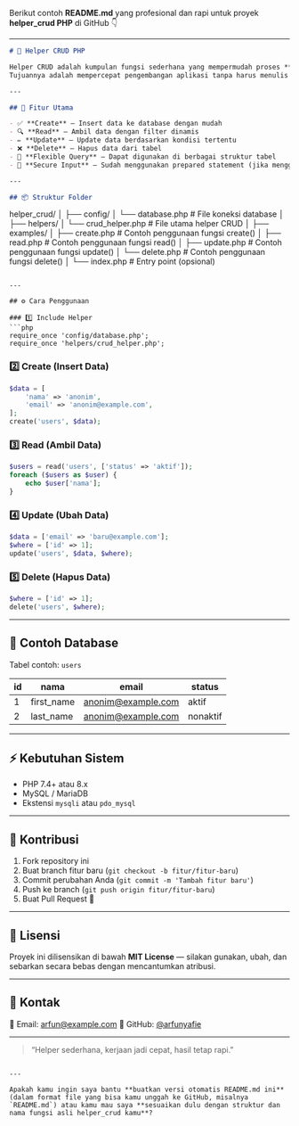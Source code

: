Berikut contoh **README.md** yang profesional dan rapi untuk proyek **helper_crud PHP** di GitHub 👇

---

```markdown
# 🧰 Helper CRUD PHP

Helper CRUD adalah kumpulan fungsi sederhana yang mempermudah proses **Create, Read, Update, Delete (CRUD)** dalam aplikasi berbasis **PHP dan MySQL**.  
Tujuannya adalah mempercepat pengembangan aplikasi tanpa harus menulis ulang query SQL berulang-ulang.

---

## 🚀 Fitur Utama

- ✅ **Create** – Insert data ke database dengan mudah  
- 🔍 **Read** – Ambil data dengan filter dinamis  
- ✏️ **Update** – Update data berdasarkan kondisi tertentu  
- ❌ **Delete** – Hapus data dari tabel  
- 🧩 **Flexible Query** – Dapat digunakan di berbagai struktur tabel  
- 🔐 **Secure Input** – Sudah menggunakan prepared statement (jika menggunakan PDO/MySQLi)  

---

## 📦 Struktur Folder

```

helper_crud/
│
├── config/
│   └── database.php        # File koneksi database
│
├── helpers/
│   └── crud_helper.php     # File utama helper CRUD
│
├── examples/
│   ├── create.php          # Contoh penggunaan fungsi create()
│   ├── read.php            # Contoh penggunaan fungsi read()
│   ├── update.php          # Contoh penggunaan fungsi update()
│   └── delete.php          # Contoh penggunaan fungsi delete()
│
└── index.php               # Entry point (opsional)

````

---

## ⚙️ Cara Penggunaan

### 1️⃣ Include Helper
```php
require_once 'config/database.php';
require_once 'helpers/crud_helper.php';
````

### 2️⃣ Create (Insert Data)

```php
$data = [
    'nama' => 'anonim',
    'email' => 'anonim@example.com',
];
create('users', $data);
```

### 3️⃣ Read (Ambil Data)

```php
$users = read('users', ['status' => 'aktif']);
foreach ($users as $user) {
    echo $user['nama'];
}
```

### 4️⃣ Update (Ubah Data)

```php
$data = ['email' => 'baru@example.com'];
$where = ['id' => 1];
update('users', $data, $where);
```

### 5️⃣ Delete (Hapus Data)

```php
$where = ['id' => 1];
delete('users', $where);
```

---

## 🧪 Contoh Database

Tabel contoh: `users`

| id | nama  | email                                         | status   |
| -- | ----- | --------------------------------------------- | -------- |
| 1  | first_name | [anonim@example.com](mailto:anonim@example.com) | aktif    |
| 2  | last_name | [anonim@example.com](mailto:anonim@example.com) | nonaktif |

---

## ⚡ Kebutuhan Sistem

* PHP 7.4+ atau 8.x
* MySQL / MariaDB
* Ekstensi `mysqli` atau `pdo_mysql`

---

## 🤝 Kontribusi

1. Fork repository ini
2. Buat branch fitur baru (`git checkout -b fitur/fitur-baru`)
3. Commit perubahan Anda (`git commit -m 'Tambah fitur baru'`)
4. Push ke branch (`git push origin fitur/fitur-baru`)
5. Buat Pull Request 🎉

---

## 🪪 Lisensi

Proyek ini dilisensikan di bawah **MIT License** — silakan gunakan, ubah, dan sebarkan secara bebas dengan mencantumkan atribusi.

---

## 💬 Kontak

📧 Email: [arfun@example.com](mailto:arfun@example.com)
🐙 GitHub: [@arfunyafie](https://github.com/arfunyafie)

---

> “Helper sederhana, kerjaan jadi cepat, hasil tetap rapi.”

```

---

Apakah kamu ingin saya bantu **buatkan versi otomatis README.md ini** (dalam format file yang bisa kamu unggah ke GitHub, misalnya `README.md`) atau kamu mau saya **sesuaikan dulu dengan struktur dan nama fungsi asli helper_crud kamu**?
```
